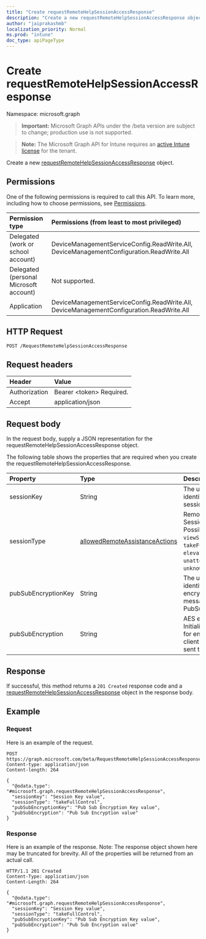 ```yaml
---
title: "Create requestRemoteHelpSessionAccessResponse"
description: "Create a new requestRemoteHelpSessionAccessResponse object."
author: "jaiprakashmb"
localization_priority: Normal
ms.prod: "intune"
doc_type: apiPageType
---
```


# Create requestRemoteHelpSessionAccessResponse

Namespace: microsoft.graph

> **Important:** Microsoft Graph APIs under the /beta version are subject to change; production use is not supported.

> **Note:** The Microsoft Graph API for Intune requires an [active Intune license](https://go.microsoft.com/fwlink/?linkid=839381) for the tenant.

Create a new [requestRemoteHelpSessionAccessResponse](../resources/intune-remoteassistance-requestremotehelpsessionaccessresponse.md) object.

## Permissions
One of the following permissions is required to call this API. To learn more, including how to choose permissions, see [Permissions](/graph/permissions-reference).

|Permission type|Permissions (from least to most privileged)|
|:---|:---|
|Delegated (work or school account)|DeviceManagementServiceConfig.ReadWrite.All, DeviceManagementConfiguration.ReadWrite.All|
|Delegated (personal Microsoft account)|Not supported.|
|Application|DeviceManagementServiceConfig.ReadWrite.All, DeviceManagementConfiguration.ReadWrite.All|

## HTTP Request
<!-- {
  "blockType": "ignored"
}
-->
``` http
POST /RequestRemoteHelpSessionAccessResponse
```

## Request headers
|Header|Value|
|:---|:---|
|Authorization|Bearer &lt;token&gt; Required.|
|Accept|application/json|

## Request body
In the request body, supply a JSON representation for the requestRemoteHelpSessionAccessResponse object.

The following table shows the properties that are required when you create the requestRemoteHelpSessionAccessResponse.

|Property|Type|Description|
|:---|:---|:---|
|sessionKey|String|The unique identifier for a session|
|sessionType|[allowedRemoteAssistanceActions](../resources/intune-remoteassistance-allowedremoteassistanceactions.md)|Remote Help Session Type. Possible values are: `viewScreen`, `takeFullControl`, `elevation`, `unattended`, `unknownFutureValue`.|
|pubSubEncryptionKey|String|The unique identifier for encrypting client messages sent to PubSub|
|pubSubEncryption|String|AES encryption Initialization Vector for encrypting client messages sent to PubSub|



## Response
If successful, this method returns a `201 Created` response code and a [requestRemoteHelpSessionAccessResponse](../resources/intune-remoteassistance-requestremotehelpsessionaccessresponse.md) object in the response body.

## Example

### Request
Here is an example of the request.
``` http
POST https://graph.microsoft.com/beta/RequestRemoteHelpSessionAccessResponse
Content-type: application/json
Content-length: 264

{
  "@odata.type": "#microsoft.graph.requestRemoteHelpSessionAccessResponse",
  "sessionKey": "Session Key value",
  "sessionType": "takeFullControl",
  "pubSubEncryptionKey": "Pub Sub Encryption Key value",
  "pubSubEncryption": "Pub Sub Encryption value"
}
```

### Response
Here is an example of the response. Note: The response object shown here may be truncated for brevity. All of the properties will be returned from an actual call.
``` http
HTTP/1.1 201 Created
Content-Type: application/json
Content-Length: 264

{
  "@odata.type": "#microsoft.graph.requestRemoteHelpSessionAccessResponse",
  "sessionKey": "Session Key value",
  "sessionType": "takeFullControl",
  "pubSubEncryptionKey": "Pub Sub Encryption Key value",
  "pubSubEncryption": "Pub Sub Encryption value"
}
```
